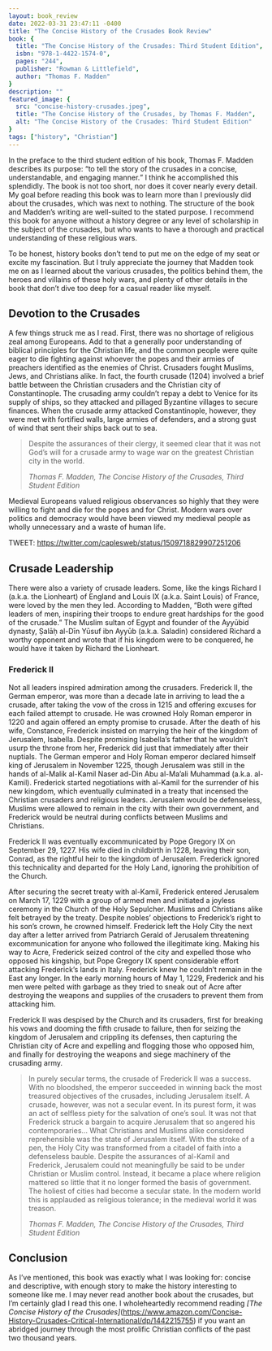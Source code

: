 ```yaml
---
layout: book_review
date: 2022-03-31 23:47:11 -0400
title: "The Concise History of the Crusades Book Review"
book: {
  title: "The Concise History of the Crusades: Third Student Edition",
  isbn: "978-1-4422-1574-0",
  pages: "244",
  publisher: "Rowman & Littlefield",
  author: "Thomas F. Madden"
}
description: ""
featured_image: {
  src: "concise-history-crusades.jpeg",
  title: "The Concise History of the Crusades, by Thomas F. Madden",
  alt: "The Concise History of the Crusades: Third Student Edition"
}
tags: ["history", "Christian"]
---
```


In the preface to the third student edition of his book, Thomas F. Madden describes its purpose: <q>to tell the story of the crusades in a concise, understandable, and engaging manner.</q> I think he accomplished this splendidly. The book is not too short, nor does it cover nearly every detail. My goal before reading this book was to learn more than I previously did about the crusades, which was next to nothing. The structure of the book and Madden’s writing are well-suited to the stated purpose. I recommend this book for anyone without a history degree or any level of scholarship in the subject of the crusades, but who wants to have a thorough and practical understanding of these religious wars.

To be honest, history books don’t tend to put me on the edge of my seat or excite my fascination. But I truly appreciate the journey that Madden took me on as I learned about the various crusades, the politics behind them, the heroes and villains of these holy wars, and plenty of other details in the book that don’t dive too deep for a casual reader like myself.

## Devotion to the Crusades

A few things struck me as I read. First, there was no shortage of religious zeal among Europeans. Add to that a generally poor understanding of biblical principles for the Christian life, and the common people were quite eager to die fighting against whoever the popes and their armies of preachers identified as the enemies of Christ. Crusaders fought Muslims, Jews, and Christians alike. In fact, the fourth crusade (1204) involved a brief battle between the Christian crusaders and the Christian city of Constantinople. The crusading army couldn’t repay a debt to Venice for its supply of ships, so they attacked and pillaged Byzantine villages to secure finances. When the crusade army attacked Constantinople, however, they were met with fortified walls, large armies of defenders, and a strong gust of wind that sent their ships back out to sea.

> Despite the assurances of their clergy, it seemed clear that it was not God’s will for a crusade army to wage war on the greatest Christian city in the world.
>
> <cite>Thomas F. Madden, The Concise History of the Crusades, Third Student Edition</cite>

Medieval Europeans valued religious observances so highly that they were willing to fight and die for the popes and for Christ. Modern wars over politics and democracy would have been viewed my medieval people as wholly unnecessary and a waste of human life.

TWEET: https://twitter.com/caplesweb/status/1509718829907251206

## Crusade Leadership

There were also a variety of crusade leaders. Some, like the kings Richard I (a.k.a. the Lionheart) of England and Louis IX (a.k.a. Saint Louis) of France, were loved by the men they led. According to Madden, “Both were gifted leaders of men, inspiring their troops to endure great hardships for the good of the crusade.” The Muslim sultan of Egypt and founder of the Ayyūbid dynasty, Ṣalāḥ al-Dīn Yūsuf ibn Ayyūb (a.k.a. Saladin) considered Richard a worthy opponent and wrote that if his kingdom were to be conquered, he would have it taken by Richard the Lionheart.

### Frederick II

Not all leaders inspired admiration among the crusaders. Frederick II, the German emperor, was more than a decade late in arriving to lead the a crusade, after taking the vow of the cross in 1215 and offering excuses for each failed attempt to crusade. He was crowned Holy Roman emperor in 1220 and again offered an empty promise to crusade. After the death of his wife, Constance, Frederick insisted on marrying the heir of the kingdom of Jerusalem, Isabella. Despite promising Isabella’s father that he wouldn’t usurp the throne from her, Frederick did just that immediately after their nuptials. The German emperor and Holy Roman emperor declared himself king of Jerusalem in November 1225, though Jerusalem was still in the hands of al-Malik al-Kamil Naser ad-Din Abu al-Ma’ali Muhammad (a.k.a. al-Kamil). Frederick started negotiations with al-Kamil for the surrender of his new kingdom, which eventually culminated in a treaty that incensed the Christian crusaders and religious leaders. Jerusalem would be defenseless, Muslims were allowed to remain in the city with their own government, and Frederick would be neutral during conflicts between Muslims and Christians.

Frederick II was eventually excommunicated by Pope Gregory IX on September 29, 1227. His wife died in childbirth in 1228, leaving their son, Conrad, as the rightful heir to the kingdom of Jerusalem. Frederick ignored this technicality and departed for the Holy Land, ignoring the prohibition of the Church.

After securing the secret treaty with al-Kamil, Frederick entered Jerusalem on March 17, 1229 with a group of armed men and initiated a joyless ceremony in the Church of the Holy Sepulcher. Muslims and Christians alike felt betrayed by the treaty. Despite nobles’ objections to Frederick’s right to his son’s crown, he crowned himself. Frederick left the Holy City the next day after a letter arrived from Patriarch Gerald of Jerusalem threatening excommunication for anyone who followed the illegitimate king. Making his way to Acre, Frederick seized control of the city and expelled those who opposed his kingship, but Pope Gregory IX spent considerable effort attacking Frederick’s lands in Italy. Frederick knew he couldn’t remain in the East any longer. In the early morning hours of May 1, 1229, Frederick and his men were pelted with garbage as they tried to sneak out of Acre after destroying the weapons and supplies of the crusaders to prevent them from attacking him.

Frederick II was despised by the Church and its crusaders, first for breaking his vows and dooming the fifth crusade to failure, then for seizing the kingdom of Jerusalem and crippling its defenses, then capturing the Christian city of Acre and expelling and flogging those who opposed him, and finally for destroying the weapons and siege machinery of the crusading army.

> In purely secular terms, the crusade of Frederick II was a success. With no bloodshed, the emperor succeeded in winning back the most treasured objectives of the crusades, including Jerusalem itself. A crusade, however, was not a secular event. In its purest form, it was an act of selfless piety for the salvation of one’s soul. It was not that Frederick struck a bargain to acquire Jerusalem that so angered his contemporaries… What Christians and Muslims alike considered reprehensible was the state of Jerusalem itself. With the stroke of a pen, the Holy City was transformed from a citadel of faith into a defenseless bauble. Despite the assurances of al-Kamil and Frederick, Jerusalem could not meaningfully be said to be under Christian or Muslim control. Instead, it became a place where religion mattered so little that it no longer formed the basis of government. The holiest of cities had become a secular state. In the modern world this is applauded as religious tolerance; in the medieval world it was treason.
>
> <cite>Thomas F. Madden, The Concise History of the Crusades, Third Student Edition</cite>

## Conclusion

As I’ve mentioned, this book was exactly what I was looking for: concise and descriptive, with enough story to make the history interesting to someone like me. I may never read another book about the crusades, but I’m certainly glad I read this one. I wholeheartedly recommend reading *[The Concise History of the Crusades]*(https://www.amazon.com/Concise-History-Crusades-Critical-International/dp/1442215755) if you want an abridged journey through the most prolific Christian conflicts of the past two thousand years.